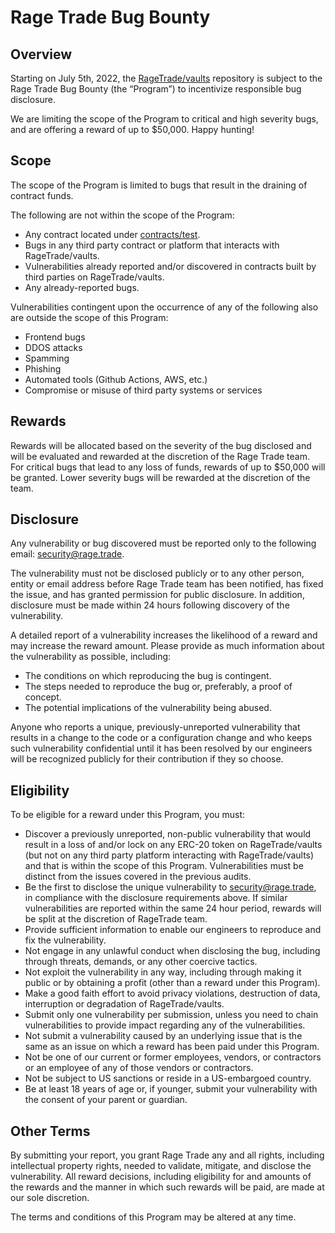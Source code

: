 # Rage Trade Bug Bounty

## Overview

Starting on July 5th, 2022, the [RageTrade/vaults](https://github.com/RageTrade/vaults) repository is subject to the Rage Trade Bug Bounty (the “Program”) to incentivize responsible bug disclosure.

We are limiting the scope of the Program to critical and high severity bugs, and are offering a reward of up to $50,000. Happy hunting!

## Scope

The scope of the Program is limited to bugs that result in the draining of contract funds.

The following are not within the scope of the Program:

- Any contract located under [contracts/test](./contracts/test).
- Bugs in any third party contract or platform that interacts with RageTrade/vaults.
- Vulnerabilities already reported and/or discovered in contracts built by third parties on RageTrade/vaults.
- Any already-reported bugs.

Vulnerabilities contingent upon the occurrence of any of the following also are outside the scope of this Program:

- Frontend bugs
- DDOS attacks
- Spamming
- Phishing
- Automated tools (Github Actions, AWS, etc.)
- Compromise or misuse of third party systems or services

## Rewards

Rewards will be allocated based on the severity of the bug disclosed and will be evaluated and rewarded at the discretion of the Rage Trade team. For critical bugs that lead to any loss of funds, rewards of up to $50,000 will be granted. Lower severity bugs will be rewarded at the discretion of the team.

## Disclosure

Any vulnerability or bug discovered must be reported only to the following email: [security@rage.trade](mailto:security@rage.trade).

The vulnerability must not be disclosed publicly or to any other person, entity or email address before Rage Trade team has been notified, has fixed the issue, and has granted permission for public disclosure. In addition, disclosure must be made within 24 hours following discovery of the vulnerability.

A detailed report of a vulnerability increases the likelihood of a reward and may increase the reward amount. Please provide as much information about the vulnerability as possible, including:

- The conditions on which reproducing the bug is contingent.
- The steps needed to reproduce the bug or, preferably, a proof of concept.
- The potential implications of the vulnerability being abused.

Anyone who reports a unique, previously-unreported vulnerability that results in a change to the code or a configuration change and who keeps such vulnerability confidential until it has been resolved by our engineers will be recognized publicly for their contribution if they so choose.

## Eligibility

To be eligible for a reward under this Program, you must:

- Discover a previously unreported, non-public vulnerability that would result in a loss of and/or lock on any ERC-20 token on RageTrade/vaults (but not on any third party platform interacting with RageTrade/vaults) and that is within the scope of this Program. Vulnerabilities must be distinct from the issues covered in the previous audits.
- Be the first to disclose the unique vulnerability to [security@rage.trade](mailto:security@rage.trade), in compliance with the disclosure requirements above. If similar vulnerabilities are reported within the same 24 hour period, rewards will be split at the discretion of RageTrade team.
- Provide sufficient information to enable our engineers to reproduce and fix the vulnerability.
- Not engage in any unlawful conduct when disclosing the bug, including through threats, demands, or any other coercive tactics.
- Not exploit the vulnerability in any way, including through making it public or by obtaining a profit (other than a reward under this Program).
- Make a good faith effort to avoid privacy violations, destruction of data, interruption or degradation of RageTrade/vaults.
- Submit only one vulnerability per submission, unless you need to chain vulnerabilities to provide impact regarding any of the vulnerabilities.
- Not submit a vulnerability caused by an underlying issue that is the same as an issue on which a reward has been paid under this Program.
- Not be one of our current or former employees, vendors, or contractors or an employee of any of those vendors or contractors.
- Not be subject to US sanctions or reside in a US-embargoed country.
- Be at least 18 years of age or, if younger, submit your vulnerability with the consent of your parent or guardian.

## Other Terms

By submitting your report, you grant Rage Trade any and all rights, including intellectual property rights, needed to validate, mitigate, and disclose the vulnerability. All reward decisions, including eligibility for and amounts of the rewards and the manner in which such rewards will be paid, are made at our sole discretion.

The terms and conditions of this Program may be altered at any time.
